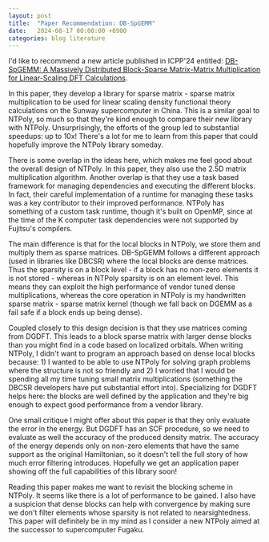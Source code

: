 ```yaml
---
layout: post
title:  "Paper Recommendation: DB-SpGEMM"
date:   2024-08-17 00:00:00 +0900
categories: blog literature
---
```


I'd like to recommend a new article published in ICPP'24 entitled: [DB-SpGEMM: A Massively Distributed Block-Sparse Matrix-Matrix Multiplication for Linear-Scaling DFT Calculations](https://doi.org/10.1145/3673038.3673159).

In this paper, they develop a library for sparse matrix - sparse matrix multiplication to be used for linear scaling density functional theory calculations on the Sunway supercomputer in China. This is a similar goal to NTPoly, so much so that they're kind enough to compare their new library with NTPoly. Unsurprisingly, the efforts of the group led to substantial speedups: up to 10x! There's a lot for me to learn from this paper that could hopefully improve the NTPoly library someday.

There is some overlap in the ideas here, which makes me feel good about the overall design of NTPoly. In this paper, they also use the 2.5D matrix multiplication algorithm. Another overlap is that they use a task based framework for managing dependencies and executing the different blocks. In fact, their careful implementation of a runtime for managing these tasks was a key contributor to their improved performance. NTPoly has something of a custom task runtime, though it's built on OpenMP, since at the time of the K computer task dependencies were not supported by Fujitsu's compilers.

The main difference is that for the local blocks in NTPoly, we store them and multiply them as sparse matrices. DB-SpGEMM follows a different approach (used in libraries like DBCSR) where the local blocks are dense matrices. Thus the sparsity is on a block level - if a block has no non-zero elements it is not stored - whereas in NTPoly sparsity is on an element level. This means they can exploit the high performance of vendor tuned dense multiplications, whereas the core operation in NTPoly is my handwritten sparse matrix - sparse matrix kernel (though we fall back on DGEMM as a fail safe if a block ends up being dense).

Coupled closely to this design decision is that they use matrices coming from DGDFT. This leads to a block sparse matrix with larger dense blocks than you might find in a code based on localized orbitals. When writing NTPoly, I didn't want to program an approach based on dense local blocks because: 1) I wanted to be able to use NTPoly for solving graph problems where the structure is not so friendly and 2) I worried that I would be spending all my time tuning small matrix multiplications (something the DBCSR developers have put substantial effort into). Specializing for DGDFT helps here: the blocks are well defined by the application and they're big enough to expect good performance from a vendor library.

One small critique I might offer about this paper is that they only evaluate the error in the energy. But DGDFT has an SCF procedure, so we need to evaluate as well the accuracy of the produced density matrix. The accuracy of the energy depends only on non-zero elements that have the same support as the original Hamiltonian, so it doesn't tell the full story of how much error filtering introduces. Hopefully we get an application paper showing off the full capabilities of this library soon!

Reading this paper makes me want to revisit the blocking scheme in NTPoly. It seems like there is a lot of performance to be gained. I also have a suspicion that dense blocks can help with convergence by making sure we don't filter elements whose sparsity is not related to nearsightedness. This paper will definitely be in my mind as I consider a new NTPoly aimed at the successor to supercomputer Fugaku.
